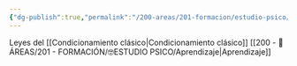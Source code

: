 ```yaml
---
{"dg-publish":true,"permalink":"/200-areas/201-formacion/estudio-psico/aprendizaje-respondiente/","dgPassFrontmatter":true}
---
```


Leyes del [[Condicionamiento clásico\|Condicionamiento clásico]]
[[200 - 📌 ÁREAS/201 - FORMACIÓN/🤓ESTUDIO PSICO/Aprendizaje\|Aprendizaje]]